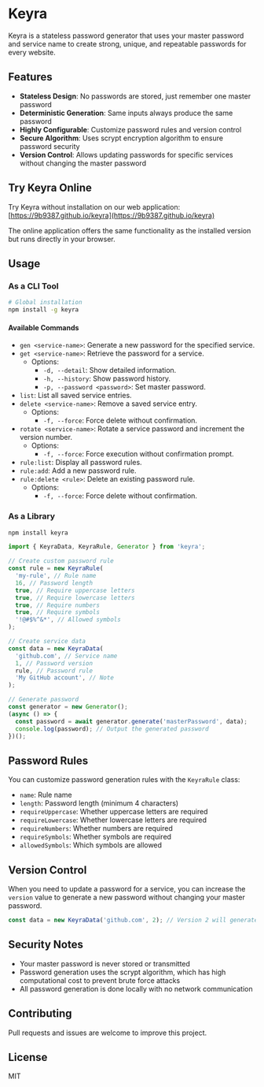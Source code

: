 # Keyra

Keyra is a stateless password generator that uses your master password and service name to create strong, unique, and repeatable passwords for every website.

## Features

- **Stateless Design**: No passwords are stored, just remember one master password
- **Deterministic Generation**: Same inputs always produce the same password
- **Highly Configurable**: Customize password rules and version control
- **Secure Algorithm**: Uses scrypt encryption algorithm to ensure password security
- **Version Control**: Allows updating passwords for specific services without changing the master password

## Try Keyra Online

Try Keyra without installation on our web application:
[https://9b9387.github.io/keyra](https://9b9387.github.io/keyra)

The online application offers the same functionality as the installed version but runs directly in your browser.

## Usage

### As a CLI Tool

```bash
# Global installation
npm install -g keyra
```

#### Available Commands

- `gen <service-name>`: Generate a new password for the specified service.
- `get <service-name>`: Retrieve the password for a service.
  - Options:
    - `-d, --detail`: Show detailed information.
    - `-h, --history`: Show password history.
    - `-p, --password <password>`: Set master password.
- `list`: List all saved service entries.
- `delete <service-name>`: Remove a saved service entry.
  - Options:
    - `-f, --force`: Force delete without confirmation.
- `rotate <service-name>`: Rotate a service password and increment the version number.
  - Options:
    - `-f, --force`: Force execution without confirmation prompt.
- `rule:list`: Display all password rules.
- `rule:add`: Add a new password rule.
- `rule:delete <rule>`: Delete an existing password rule.
  - Options:
    - `-f, --force`: Force delete without confirmation.

### As a Library

```bash
npm install keyra
```

```typescript
import { KeyraData, KeyraRule, Generator } from 'keyra';

// Create custom password rule
const rule = new KeyraRule(
  'my-rule', // Rule name
  16, // Password length
  true, // Require uppercase letters
  true, // Require lowercase letters
  true, // Require numbers
  true, // Require symbols
  '!@#$%^&*', // Allowed symbols
);

// Create service data
const data = new KeyraData(
  'github.com', // Service name
  1, // Password version
  rule, // Password rule
  'My GitHub account', // Note
);

// Generate password
const generator = new Generator();
(async () => {
  const password = await generator.generate('masterPassword', data);
  console.log(password); // Output the generated password
})();
```

## Password Rules

You can customize password generation rules with the `KeyraRule` class:

- `name`: Rule name
- `length`: Password length (minimum 4 characters)
- `requireUppercase`: Whether uppercase letters are required
- `requireLowercase`: Whether lowercase letters are required
- `requireNumbers`: Whether numbers are required
- `requireSymbols`: Whether symbols are required
- `allowedSymbols`: Which symbols are allowed

## Version Control

When you need to update a password for a service, you can increase the `version` value to generate a new password without changing your master password.

```typescript
const data = new KeyraData('github.com', 2); // Version 2 will generate a different password
```

## Security Notes

- Your master password is never stored or transmitted
- Password generation uses the scrypt algorithm, which has high computational cost to prevent brute force attacks
- All password generation is done locally with no network communication

## Contributing

Pull requests and issues are welcome to improve this project.

## License

MIT
